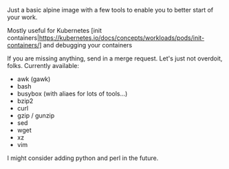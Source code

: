 Just a basic alpine image with a few tools to enable you to better start of your work.

Mostly useful for Kubernetes [init containers|https://kubernetes.io/docs/concepts/workloads/pods/init-containers/]
and debugging your containers

If you are missing anything, send in a merge request. Let's just not overdoit, folks.
Currently available:
- awk (gawk)
- bash
- busybox (with aliaes for lots of tools...)
- bzip2
- curl
- gzip / gunzip
- sed
- wget
- xz
- vim

I might consider adding python and perl in the future.

